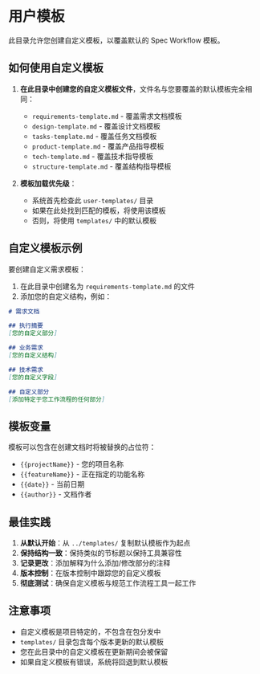 # 用户模板

此目录允许您创建自定义模板，以覆盖默认的 Spec Workflow 模板。

## 如何使用自定义模板

1. **在此目录中创建您的自定义模板文件**，文件名与您要覆盖的默认模板完全相同：
   - `requirements-template.md` - 覆盖需求文档模板
   - `design-template.md` - 覆盖设计文档模板  
   - `tasks-template.md` - 覆盖任务文档模板
   - `product-template.md` - 覆盖产品指导模板
   - `tech-template.md` - 覆盖技术指导模板
   - `structure-template.md` - 覆盖结构指导模板

2. **模板加载优先级**：
   - 系统首先检查此 `user-templates/` 目录
   - 如果在此处找到匹配的模板，将使用该模板
   - 否则，将使用 `templates/` 中的默认模板

## 自定义模板示例

要创建自定义需求模板：

1. 在此目录中创建名为 `requirements-template.md` 的文件
2. 添加您的自定义结构，例如：

```markdown
# 需求文档

## 执行摘要
[您的自定义部分]

## 业务需求
[您的自定义结构]

## 技术需求
[您的自定义字段]

## 自定义部分
[添加特定于您工作流程的任何部分]
```

## 模板变量

模板可以包含在创建文档时将被替换的占位符：
- `{{projectName}}` - 您的项目名称
- `{{featureName}}` - 正在指定的功能名称
- `{{date}}` - 当前日期
- `{{author}}` - 文档作者

## 最佳实践

1. **从默认开始**：从 `../templates/` 复制默认模板作为起点
2. **保持结构一致**：保持类似的节标题以保持工具兼容性
3. **记录更改**：添加解释为什么添加/修改部分的注释
4. **版本控制**：在版本控制中跟踪您的自定义模板
5. **彻底测试**：确保自定义模板与规范工作流程工具一起工作

## 注意事项

- 自定义模板是项目特定的，不包含在包分发中
- `templates/` 目录包含每个版本更新的默认模板
- 您在此目录中的自定义模板在更新期间会被保留
- 如果自定义模板有错误，系统将回退到默认模板